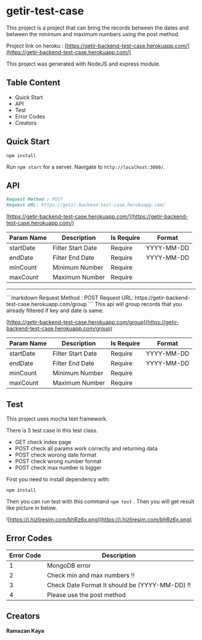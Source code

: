 # getir-test-case 

This project is a project that can bring the records between the dates and between the minimum and maximum numbers using the post method.

Project link on heroku : [https://getir-backend-test-case.herokuapp.com/](https://getir-backend-test-case.herokuapp.com/)

This project was generated with NodeJS and express module.

## Table Content 

- Quick Start
- API 
- Test
- Error Codes
- Creators

## Quick Start

`npm install` <br>

Run `npm start` for a server. Navigate to `http://localhost:3000/`.



## API

```markdown
Request Method : POST 
Request URL: https://getir-backend-test-case.herokuapp.com/
```
[https://getir-backend-test-case.herokuapp.com/](https://getir-backend-test-case.herokuapp.com/)

| Param Name | Description | Is Require | Format |
| ------------ | ----------- | ---------- | ------ |
| startDate | Filter Start Date| Require | YYYY-MM-DD |
| endDate | Filter End Date | Require | YYYY-MM-DD |
| minCount | Minimum Number | Require |
| maxCount | Maximum Number | Require |


<hr>
```markdown
Request Method : POST 
Request URL: https://getir-backend-test-case.herokuapp.com/group
```
This api will group records that you already filtered if key and date is same.

[https://getir-backend-test-case.herokuapp.com/group](https://getir-backend-test-case.herokuapp.com/group)

| Param Name | Description | Is Require | Format |
| ------------ | ----------- | ---------- | ------ |
| startDate | Filter Start Date| Require | YYYY-MM-DD |
| endDate | Filter End Date | Require | YYYY-MM-DD |
| minCount | Minimum Number | Require |
| maxCount | Maximum Number | Require |

## Test
This project uses mocha test framework.

There is 5 test case in this test class.
 - GET check index page
 - POST check all params work correctly and returning data
 - POST check worong date format 
 - POST check wrong number format
 - POST check max number is bigger
 
 First you need to install dependency with:
 
 `npm install` 
 
 Then you can run test with this command `npm test` . Then you will get result like picture in below.
 
 ![https://i.hizliresim.com/bhRz6x.png](https://i.hizliresim.com/bhRz6x.png)
 
## Error Codes

| Error Code | Description |  
| ------------ | ----------- | 
| 1 | MongoDB error | 
| 2 | Check min and max numbers !! | 
| 3 | Check Date Format It should be (YYYY-MM-DD) !! |  
| 4 | Please use the post method |  

## Creators

**Ramazan Kaya**
